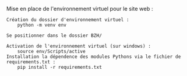 Mise en place de l'environnement virtuel pour le site web  :
    
    Création du dossier d'environnement virtuel :
        python -m venv env 
    
    Se positionner dans le dossier BZH/    

    Activation de l'environnement virtuel (sur windows) :
        source env/Scripts/active
    Installation la dépendence des modules Pythons via le fichier de requirements.txt :
        pip install -r requirements.txt
        